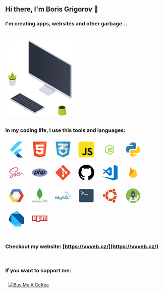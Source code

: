 ## Hi there, I'm Boris Grigorov 🎉 ##

### I'm creating apps, websites and other garbage... ###

<br/>
<img alt="workspace" width="200px" src="Icons/workspace.png">

### In my coding life, I use this tools and languages: ##

<style>
img{
    padding: 10px;
}
</style>

<img alt="icon" width="50px" src="https://github.com/borisgrigorov/borisgrigorov/raw/master/Icons/flutter.png" />
<img alt="icon" width="50px" src="https://github.com/borisgrigorov/borisgrigorov/raw/master/Icons/html.png" />
<img alt="icon" width="50px" src="https://github.com/borisgrigorov/borisgrigorov/raw/master/Icons/css.png" />
<img alt="icon" width="50px" src="https://github.com/borisgrigorov/borisgrigorov/raw/master/Icons/js.png" />
<img alt="icon" width="50px" src="https://github.com/borisgrigorov/borisgrigorov/raw/master/Icons/nodejs.png" />
<img alt="icon" width="50px" src="https://github.com/borisgrigorov/borisgrigorov/raw/master/Icons/python.png" />
<img alt="icon" width="50px" src="https://github.com/borisgrigorov/borisgrigorov/raw/master/Icons/sass.png" />
<img alt="icon" width="50px" src="https://github.com/borisgrigorov/borisgrigorov/raw/master/Icons/php.png" />
<img alt="icon" width="50px" src="https://github.com/borisgrigorov/borisgrigorov/raw/master/Icons/git.png" />
<img alt="icon" width="50px" src="https://github.com/borisgrigorov/borisgrigorov/raw/master/Icons/github.png" />
<img alt="icon" width="50px" src="https://github.com/borisgrigorov/borisgrigorov/raw/master/Icons/vscode.png" />
<img alt="icon" width="50px" src="https://github.com/borisgrigorov/borisgrigorov/raw/master/Icons/firebase.png" />
<img alt="icon" width="50px" src="https://github.com/borisgrigorov/borisgrigorov/raw/master/Icons/google.png" />
<img alt="icon" width="50px" src="https://github.com/borisgrigorov/borisgrigorov/raw/master/Icons/mongo.png" />
<img alt="icon" width="50px" src="https://github.com/borisgrigorov/borisgrigorov/raw/master/Icons/mysql.png" />
<img alt="icon" width="50px" src="https://github.com/borisgrigorov/borisgrigorov/raw/master/Icons/terminal.png" />
<img alt="icon" width="50px" src="https://github.com/borisgrigorov/borisgrigorov/raw/master/Icons/ubuntu.png" />
<img alt="icon" width="50px" src="https://github.com/borisgrigorov/borisgrigorov/raw/master/Icons/as.png" />
<img alt="icon" width="50px" src="https://github.com/borisgrigorov/borisgrigorov/raw/master/Icons/dart.png" />
<img alt="icon" width="50px" src="https://github.com/borisgrigorov/borisgrigorov/raw/master/Icons/npm.png" />

<br/>
<br/>

<!--<img align="left" alt="codeSTACKr's Github Stats" src="https://github-readme-stats.vercel.app/api?username=borisgrigorov&show_icons=true&hide_border=true" />-->

### Checkout my website: [https://vvveb.cz/](https://vvveb.cz/) ###
<br/>

### If you want to support me: ###
<a href="https://www.buymeacoffee.com/borisgrigorov" target="_blank"><img src="https://cdn.buymeacoffee.com/buttons/lato-green.png" alt="Buy Me A Coffee" style="height: 51px !important;width: 217px !important;" ></a>